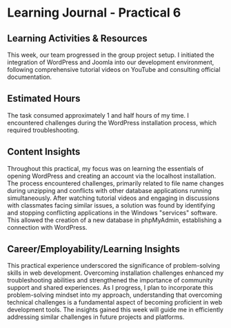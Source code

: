 # Learning Journal - Practical 6

## Learning Activities & Resources

This week, our team progressed in the group project setup. I initiated the integration of WordPress and Joomla into our development environment, following comprehensive tutorial videos on YouTube and consulting official documentation.


## Estimated Hours

The task consumed approximately 1 and half hours of my time. I encountered challenges during the WordPress installation process, which required troubleshooting.

## Content Insights

Throughout this practical, my focus was on learning the essentials of opening WordPress and creating an account via the localhost installation. The process encountered challenges, primarily related to file name changes during unzipping and conflicts with other database applications running simultaneously. After watching tutorial videos and engaging in discussions with classmates facing similar issues, a solution was found by identifying and stopping conflicting applications in the Windows "services" software. This allowed the creation of a new database in phpMyAdmin, establishing a connection with WordPress.

## Career/Employability/Learning Insights

This practical experience underscored the significance of problem-solving skills in web development. Overcoming installation challenges enhanced my troubleshooting abilities and strengthened the importance of community support and shared experiences. As I progress, I plan to incorporate this problem-solving mindset into my approach, understanding that overcoming technical challenges is a fundamental aspect of becoming proficient in web development tools. The insights gained this week will guide me in efficiently addressing similar challenges in future projects and platforms.

